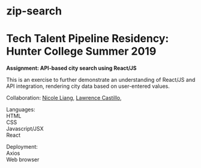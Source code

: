 # zip-search
<h1>Tech Talent Pipeline Residency: Hunter College Summer 2019</h1>
<p><strong>Assignment: API-based city search using React/JS</strong></p>
<p>This is an exercise to further demonstrate an understanding of React/JS
and API integration, rendering city data based on user-entered values.</p>

<p>Collaboration: <a href="https://github.com/sml2008">Nicole Liang</a>, 
                 <a href="https://github.com/LawrenceCastillo">Lawrence Castillo</a>, 

<p>Languages:<br>
          HTML<br>
          CSS<br>
          Javascript/JSX<br>
          React</p>
<p>Deployment:<br> 
          Axios<br>
          Web browser</p>